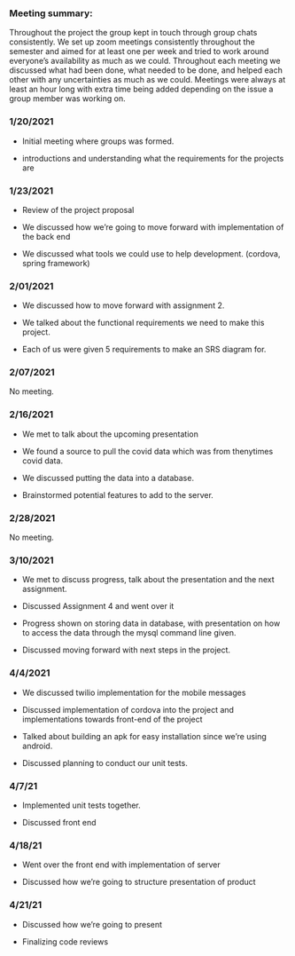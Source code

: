 ### Meeting summary:

Throughout the project the group kept in touch through group chats consistently. We set up zoom meetings consistently throughout the semester and aimed for at least one per week and tried to work around everyone’s availability as much as we could. Throughout each meeting we discussed what had been done, what needed to be done, and helped each other with any uncertainties as much as we could. Meetings were always at least an hour long with extra time being added depending on the issue a group member was working on.

### 1/20/2021

- Initial meeting where groups was formed.

- introductions and understanding what the requirements for the projects are

### 1/23/2021

- Review of the project proposal

- We discussed how we’re going to move forward with implementation of the back end

- We discussed what tools we could use to help development. (cordova, spring framework)

### 2/01/2021

- We discussed how to move forward with assignment 2.

- We talked about the functional requirements we need to make this project.

- Each of us were given 5 requirements to make an SRS diagram for.

### 2/07/2021

No meeting.

### 2/16/2021

- We met to talk about the upcoming presentation

- We found a source to pull the covid data which was from thenytimes covid data.

- We discussed putting the data into a database.

- Brainstormed potential features to add to the server.

### 2/28/2021

No meeting.

### 3/10/2021

- We met to discuss progress, talk about the presentation and the next assignment.

- Discussed Assignment 4 and went over it

- Progress shown on storing data in database, with presentation on how to access the data through the mysql command line given.

- Discussed moving forward with next steps in the project.

### 4/4/2021

- We discussed twilio  implementation for the mobile messages

- Discussed implementation of cordova into the project and implementations towards front-end of the project

- Talked about building an apk for easy installation since we’re using android.

- Discussed planning to conduct our unit tests.

### 4/7/21

- Implemented unit tests together.

- Discussed front end

### 4/18/21

- Went over the front end with implementation of server

- Discussed how we’re going to structure presentation of product

### 4/21/21

- Discussed how we’re going to present
 
- Finalizing code reviews

